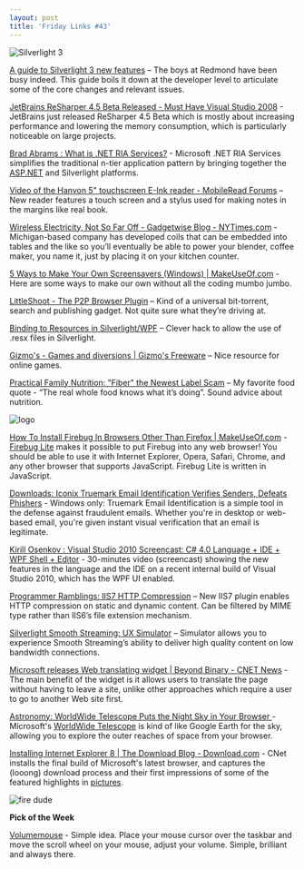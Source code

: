 ```yaml
---
layout: post  
title: 'Friday Links #43'
---
```

![Silverlight 3](http://storage.timheuer.com/timsl3mock.png)

[A guide to Silverlight 3 new features](http://timheuer.com/blog/archive/2009/03/18/silverlight-3-whats-new-a-guide.aspx) – The boys at Redmond have been busy indeed. This guide boils it down at the developer level to articulate some of the core changes and relevant issues.

[JetBrains ReSharper 4.5 Beta Released - Must Have Visual Studio 2008](http://davidhayden.com/blog/dave/archive/2009/03/17/JetBrainsReSharper45BetaReleasedMustHaveVisualStudio2008AddIn.aspx) - JetBrains just released ReSharper 4.5 Beta which is mostly about increasing performance and lowering the memory consumption, which is particularly noticeable on large projects.

[Brad Abrams : What is .NET RIA Services?](http://blogs.msdn.com/brada/archive/2009/03/19/what-is-net-ria-services.aspx) - Microsoft .NET RIA Services simplifies the traditional n-tier application pattern by bringing together the [ASP.NET](http://ASP.NET) and Silverlight platforms.

[Video of the Hanvon 5" touchscreen E-Ink reader - MobileRead Forums](http://www.mobileread.com/forums/showthread.php?t=42088) – New reader features a touch screen and a stylus used for making notes in the margins like real book.

[Wireless Electricity, Not So Far Off - Gadgetwise Blog - NYTimes.com](http://gadgetwise.blogs.nytimes.com/2009/03/13/wireless-electricity-not-so-far-off/) - Michigan-based company has developed coils that can be embedded into tables and the like so you’ll eventually be able to power your blender, coffee maker, you name it, just by placing it on your kitchen counter.

[5 Ways to Make Your Own Screensavers (Windows) | MakeUseOf.com](http://www.makeuseof.com/tag/5-ways-to-make-your-own-screensavers-windows/) - Here are some ways to make our own without all the coding mumbo jumbo.

[LittleShoot - The P2P Browser Plugin](http://www.littleshoot.org/) – Kind of a universal bit-torrent, search and publishing gadget. Not quite sure what they’re driving at.

[Binding to Resources in Silverlight/WPF](http://houseofbilz.com/archive/2009/03/15/binding-to-resources-in-silverlightwpf.aspx) – Clever hack to allow the use of .resx files in Silverlight. 

[Gizmo's - Games and diversions | Gizmo's Freeware](http://www.techsupportalert.com/games) – Nice resource for online games.

[Practical Family Nutrition: "Fiber" the Newest Label Scam](http://practicalfamilynutrition.blogspot.com/2009/03/fiber-newest-label-scam.html) – My favorite food quote - “The real whole food knows what it’s doing”. Sound advice about nutrition.

![logo](http://www.makeuseof.com/wp-content/uploads/2009/02/firebuglogo.gif)

[How To Install Firebug In Browsers Other Than Firefox | MakeUseOf.com](http://www.makeuseof.com/tag/install-firebug-for-browsers-other-than-firefox/) - [Firebug Lite](http://getfirebug.com/lite.html) makes it possible to put Firebug into any web browser! You should be able to use it with Internet Explorer, Opera, Safari, Chrome, and any other browser that supports JavaScript. Firebug Lite is written in JavaScript.

[Downloads: Iconix Truemark Email Identification Verifies Senders, Defeats Phishers](http://lifehacker.com/5169903/iconix-truemark-email-identification-verifies-senders-defeats-phishers) - Windows only: Truemark Email Identification is a simple tool in the defense against fraudulent emails. Whether you're in desktop or web-based email, you're given instant visual verification that an email is legitimate.

[Kirill Osenkov : Visual Studio 2010 Screencast: C# 4.0 Language + IDE + WPF Shell + Editor](http://blogs.msdn.com/kirillosenkov/archive/2009/03/13/visual-studio-2010-screencast-c-4-0-language-ide-wpf-shell-editor.aspx) - 30-minutes video (screencast) showing the new features in the language and the IDE on a recent internal build of Visual Studio 2010, which has the WPF UI enabled.

[Programmer Ramblings: IIS7 HTTP Compression](http://programmerramblings.blogspot.com/2008/01/iis7-http-compression.html) – New IIS7 plugin enables HTTP compression on static and dynamic content. Can be filtered by MIME type rather than IIS6’s file extension mechanism.

[Silverlight Smooth Streaming: UX Simulator](http://timheuer.com/blog/archive/2009/03/17/silverlight-and-smooth-streaming-simulator.aspx) – Simulator allows you to experience Smooth Streaming’s ability to deliver high quality content on low bandwidth connections.

[Microsoft releases Web translating widget | Beyond Binary - CNET News](http://news.cnet.com/8301-13860_3-10199253-56.html?tag=mncol;txt) - The main benefit of the widget is it allows users to translate the page without having to leave a site, unlike other approaches which require a user to go to another Web site first.

[Astronomy: WorldWide Telescope Puts the Night Sky in Your Browser ](http://lifehacker.com/5174138/worldwide-telescope-puts-the-night-sky-in-your-browser)- Microsoft's [WorldWide Telescope](http://lifehacker.com/tag/worldwide-telescope/) is kind of like Google Earth for the sky, allowing you to explore the outer reaches of space from your browser.

[Installing Internet Explorer 8 | The Download Blog - Download.com](http://download.cnet.com/8301-2007_4-10200277-12.html?part=rss&subj=news&tag=2547-1_3-0-5) - CNet installs the final build of Microsoft's latest browser, and captures the (looong) download process and their first impressions of some of the featured highlights in [pictures](http://download.cnet.com/2300-2137_4-10000568-1.html).

![fire dude](http://tbn0.google.com/images?q=tbn:nhLY8ooGs-Z-AM:http://freshwater.976-tuna.com/e107_images/icons/firer.png) 

**Pick of the Week**

[Volumemouse](http://www.nirsoft.net/utils/volumouse.html) - Simple idea. Place your mouse cursor over the taskbar and move the scroll wheel on your mouse, adjust your volume. Simple, brilliant and always there.
